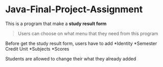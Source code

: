 # Java-Final-Project-Assignment
This is a program that make a <b> study result form </b>
<blockquote> Users can choose on what menu that they need from this program </blockquote>
Before get the study result form, users have to add 
*Identity
*Semester Credit Unit
*Subjects 
*Scores

Students are allowed to change their what they already added 











